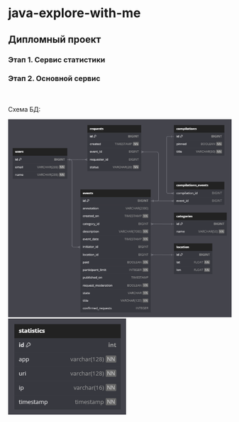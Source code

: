 # java-explore-with-me

## Дипломный проект

### Этап 1. Сервис статистики

### Этап 2. Основной сервис

<br><br/>
Схема БД:

![db_main.png](images/db_main.png)
![db_stat.png](images/db_stat.png)